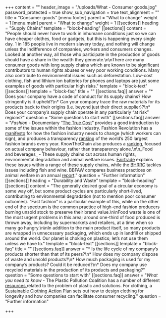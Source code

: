 +++
content = ""
header_image = "/uploads/What - Consumer goods.jpg"
password_protected = true
show_sub_navigation = true
text_alignment = ""
title = "Consumer goods"
[menu.footer]
parent = "What to change"
weight = 1
[menu.main]
parent = "What to change"
weight = 1
[[sections]]
heading = "Supply Chains"
template = "block-heading"
[[sections]]
content = "People should never have to work in inhumane conditions just so we can have cheaper clothes, food or gadgets, but this is happening every single day. 1 in 185 people live in modern slavery today, and nothing will change unless the indifference of companies, workers and consumers changes. Looked at another way, all those who participate in the production of goods should have a share in the wealth they generate.\n\nThere are many consumer goods with long supply chains which are known to be significant contributors to human rights abuses or very poor working conditions. Many also contribute to environmental issues such as deforestation. Low-cost clothing, fish and lithium ion batteries for phones and laptops are just some examples of goods with particular high risks."
template = "block-text"
[[sections]]
template = "block-faq"
title = ""
[[sections.faq]]
answer = "* Does your company have a code of conduct for its supply chains? How stringently is it upheld?\n* Can your company trace the raw materials for its products back to their origins (i.e. beyond just their direct supplier)?\n* Does your company’s supply chain operate in any particularly “at risk” regions?"
question = "Some questions to start with"
[[sections.faq]]
answer = "_Fashion -_ Documentary “[The True Cost](https://www.youtube.com/watch?v=mJUQR2oBJv4)” provides a good introduction to some of the issues within the fashion industry. Fashion Revolution has a [manifesto](https://www.fashionrevolution.org/manifesto/) for how the fashion industry needs to change (which workers can sign), and produces a transparency [ranking](https://www.fashionrevolution.org/about/transparency/) of the world’s 250 largest fashion brands every year. KnowTheChain also produces a [ranking](https://knowthechain.org/benchmarks/comparison_tool/6/), focused on actual company behaviour, rather than transparency alone.\n\n_Food and beverages_ - These supply chains cut across human rights, environmental degradation and animal welfare issues. [Fairtrade](https://www.fairtrade.net/issue) explains these issues within a range of these supply chains, while the [BHRRC](https://www.business-humanrights.org/en/search-topics) tackles issues including fish and wine. BBFAW compares business practices on animal welfare in an annual [report](https://bbfaw.com/publications/)."
question = "Further information"
[[sections]]
heading = "Durability and Waste"
template = "block-heading"
[[sections]]
content = "The generally desired goal of a circular economy is some way off, but some product cycles are particularly short-lived, contributing to environmental degradation (not to mention poor consumer outcomes). “Fast fashion” is a particular example of this, while on the other end of the spectrum is the common practice of high-end fashion producers burning unsold stock to preserve their brand value.\n\nFood waste is one of the most urgent problems in this area; around one-third of food produced is thrown away, including by supermarkets and retailers, at a time when so many go hungry.\n\nIn addition to the main product itself, so many products are wrapped in unnecessary packaging, which ends up in landfill or shipped around the world. Our planet is choking on plastics; let’s not use them unless we have to."
template = "block-text"
[[sections]]
template = "block-faq"
title = ""
[[sections.faq]]
answer = "* Is the life cycle of my company’s products shorter than that of its peers?\n* How does my company dispose of waste and unsold products?\n* How much packaging is used for my company’s products? Could it be reduced?\n* Does my company use recycled materials in the production of its products and packaging?"
question = "Some questions to start with"
[[sections.faq]]
answer = "_What you need to know_ - The Plastic Pollution Coalition has a number of different [resources ](https://www.plasticpollutioncoalition.org/latestresources)related to the problem of plastic and solutions. For clothing, a [Sustainable Clothing Action Plan](https://www.wrap.org.uk/sustainable-textiles/scap) sets out how to design clothing for longevity and how companies can facilitate consumer recycling."
question = "Further information"

+++
